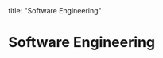 <frontmatter>
title: "Software Engineering"
</frontmatter>

<link rel="stylesheet" href="{{baseUrl}}/css/textbook.css">

<div class="website-content">

# Software Engineering

<div id="main">

<include src="prosAndCons/embed.md" boilerplate  />

</div>

</div>
